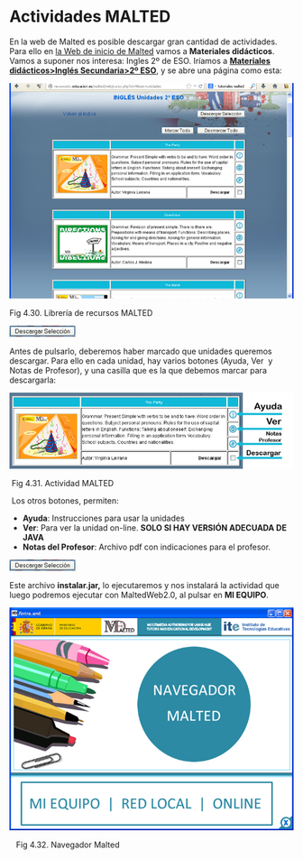 
# Actividades MALTED

En la web de Malted es posible descargar gran cantidad de actividades. Para ello en [la Web de inicio de Malted](http://recursostic.educacion.es/malted/web/) vamos a **Materiales didácticos**. Vamos a suponer nos interesa: Ingles 2º de ESO. Iríamos a [**Materiales didácticos&gt;Inglés Secundaria&gt;2º ESO**](http://recursostic.educacion.es/malted/web/curso.php?id=9&amp;sec=unidades), y se abre una página como esta:

![](img/malted_actividades.jpg)
<td style="text-align: center;">Fig 4.30. Librería de recursos MALTED</td>


![](img/Boton_descargar.jpg)

Antes de pulsarlo, deberemos haber marcado que unidades queremos descargar. Para ello en cada unidad, hay varios botones (Ayuda, Ver  y Notas de Profesor), y una casilla que es la que debemos marcar para descargarla:

![](img/mated_actividad.jpg)
<td style="text-align: center;"> Fig 4.31. Actividad MALTED</td>

 Los otros botones, permiten:

- **Ayuda**: Instrucciones para usar la unidades
- **Ver**: Para ver la unidad on-line. **SOLO SI HAY VERSIÓN ADECUADA DE JAVA**
- **Notas del Profesor**: Archivo pdf con indicaciones para el profesor.


![](img/Boton_descargar.jpg)

Este archivo **instalar.jar,** lo ejecutaremos y nos instalará la actividad que luego podremos ejecutar con MaltedWeb2.0, al pulsar en **MI EQUIPO**.

![](img/malted_interfaz.jpg)
<td style="text-align: center;">   Fig 4.32. Navegador Malted</td>

 

 

